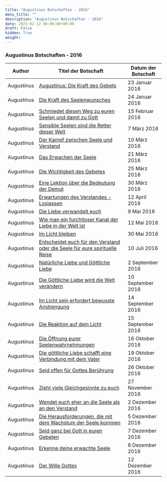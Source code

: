 ```yaml
---
title: "Augustinus Botschaften - 2016"
menu_title: ""
description: "Augustinus Botschaften - 2016"
date: 2023-02-12 06:00:00+00:00
draft: False
hidden: True
weight:
---
```

### Augustinus Botschaften - 2016

**Author** | **Titel der Botschaft** | **Datum der Botschaft**  
---|---|---
Augustinus | [Augustinus: Die Kraft des Gebets](/aktuelle-botschaften/aktuelle-botschaften-in-reihenfolge-des-datums/aktuelle-botschaften-2016/augustinus-die-kraft-des-gebets-af-augustinus-23-januar-2016/) | 23 Januar 2016
Augustinus | [Die Kraft des Seelenwunsches](/aktuelle-botschaften/aktuelle-botschaften-in-reihenfolge-des-datums/aktuelle-botschaften-2016/die-kraft-des-seelenwunsches-af-augustinus-24-januar-2016/) | 24 Januar 2016
Augustinus | [Schmiedet diesen Weg zu euren Seelen und damit zu Gott](/aktuelle-botschaften/aktuelle-botschaften-in-reihenfolge-des-datums/aktuelle-botschaften-2016/schmiedet-diesen-weg-zu-euren-seelen-und-damit-zu-gott-af-augustinus-15-februar-2016/) | 15 Februar 2016
Augustinus | [Sensible Seelen sind die Retter dieser Welt](/aktuelle-botschaften/aktuelle-botschaften-in-reihenfolge-des-datums/aktuelle-botschaften-2016/sensible-seelen-sind-die-retter-dieser-welt-af-augustinus-7-maerz-2016/) | 7 März 2016
Augustinus | [Der Kampf zwischen Seele und Verstand](/aktuelle-botschaften/aktuelle-botschaften-in-reihenfolge-des-datums/aktuelle-botschaften-2016/der-kampf-zwischen-seele-und-verstand-af-augustinus-10-maerz-2016/) | 10 März 2016
Augustinus | [Das Erwachen der Seele](/aktuelle-botschaften/aktuelle-botschaften-in-reihenfolge-des-datums/aktuelle-botschaften-2016/das-erwachen-der-seele-af-augustinus-21-maerz-2016/) | 21 März 2016
Augustinus | [Die Wichtigkeit des Gebetes](/aktuelle-botschaften/aktuelle-botschaften-in-reihenfolge-des-datums/aktuelle-botschaften-2016/die-wichtigkeit-des-gebetes-af-augustinus-25-maerz-2016/) | 25 März 2016
Augustinus | [Eine Lektion über die Bedeutung der Demut](/aktuelle-botschaften/aktuelle-botschaften-in-reihenfolge-des-datums/aktuelle-botschaften-2016/eine-lektion-ueber-die-bedeutung-der-demut-af-augustinus-30-maerz-2016/) | 30 März 2016
Augustinus | [Erwartungen des Verstandes - Loslassen](/aktuelle-botschaften/aktuelle-botschaften-in-reihenfolge-des-datums/aktuelle-botschaften-2016/erwartungen-des-verstandes-loslassen-af-augustinus-12-april-2016/) | 12 April 2016
Augustinus | [Die Liebe verwandelt euch](/aktuelle-botschaften/aktuelle-botschaften-in-reihenfolge-des-datums/aktuelle-botschaften-2016/die-liebe-verwandelt-euch-af-augustinus-9-mai-2016/) | 9 Mai 2016
Augustinus | [Wie man ein furchtloser Kanal der Liebe in der Welt ist](/aktuelle-botschaften/aktuelle-botschaften-in-reihenfolge-des-datums/aktuelle-botschaften-2016/wie-man-ein-furchtloser-kanal-der-liebe-in-der-welt-ist-af-augustinus-12-mai-2016/) | 12 Mai 2016
Augustinus | [Im Licht bleiben](/aktuelle-botschaften/aktuelle-botschaften-in-reihenfolge-des-datums/aktuelle-botschaften-2016/im-licht-bleiben-af-augustinus-30-mai-2016/) | 30 Mai 2016
Augustinus | [Entscheidet euch für den Verstand oder die Seele für eure spirituelle Reise](/aktuelle-botschaften/aktuelle-botschaften-in-reihenfolge-des-datums/aktuelle-botschaften-2016/entscheidet-euch-fuer-den-verstand-oder-die-seele-fuer-eure-spirituelle-reise-af-augustinus-10-juli-2016/) | 10 Juli 2016
Augustinus | [Natürliche Liebe und Göttliche Liebe](/aktuelle-botschaften/aktuelle-botschaften-in-reihenfolge-des-datums/aktuelle-botschaften-2016/natuerliche-liebe-und-goettliche-liebe-af-augustinus-2-september-2016/) | 2 September 2016
Augustinus | [Die Göttliche Liebe wird die Welt verändern](/aktuelle-botschaften/aktuelle-botschaften-in-reihenfolge-des-datums/aktuelle-botschaften-2016/die-goettliche-liebe-wird-die-welt-veraendern-af-augustinus-10-september-2016/) | 10 September 2016
Augustinus | [Im Licht sein erfordert bewusste Anstrengung](/aktuelle-botschaften/aktuelle-botschaften-in-reihenfolge-des-datums/aktuelle-botschaften-2016/im-licht-sein-erfordert-bewusste-anstrengung-af-augustinus-14-september-2016/) | 14 September 2016
Augustinus | [Die Reaktion auf dein Licht](/aktuelle-botschaften/aktuelle-botschaften-in-reihenfolge-des-datums/aktuelle-botschaften-2016/die-reaktion-auf-dein-licht-af-augustinus-15-september-2016/) | 15 September 2016
Augustinus | [Die Öffnung eurer Seelenwahrnehmungen](/aktuelle-botschaften/aktuelle-botschaften-in-reihenfolge-des-datums/aktuelle-botschaften-2016/die-oeffnung-eurer-seelenwahrnehmungen-af-augustinus-16-oktober-2016/) | 16 Oktober 2016
Augustinus | [Die göttliche Liebe schafft eine Verbindung mit dem Vater](/aktuelle-botschaften/aktuelle-botschaften-in-reihenfolge-des-datums/aktuelle-botschaften-2016/die-goettliche-liebe-schafft-eine-verbindung-mit-dem-vater-af-augustinus-19-oktober-2016/) | 19 Oktober 2016
Augustinus | [Seid offen für Gottes Berührung](/aktuelle-botschaften/aktuelle-botschaften-in-reihenfolge-des-datums/aktuelle-botschaften-2016/seid-offen-fuer-gottes-beruehrung-af-augustinus-26-oktober-2016/) | 26 Oktober 2016
Augustinus | [Zieht viele Gleichgesinnte zu euch](/aktuelle-botschaften/aktuelle-botschaften-in-reihenfolge-des-datums/aktuelle-botschaften-2016/zieht-viele-gleichgesinnte-zu-euch-af-augustinus-27-november-2016/) | 27 November 2016
Augustinus | [Wendet euch eher an die Seele als an den Verstand](/aktuelle-botschaften/aktuelle-botschaften-in-reihenfolge-des-datums/aktuelle-botschaften-2016/wendet-euch-eher-an-die-seele-als-an-den-verstand-af-augustinus-2-dezember-2016/) | 2 Dezember 2016
Augustinus | [Die Herausforderungen, die mit dem Wachstum der Seele kommen](/aktuelle-botschaften/aktuelle-botschaften-in-reihenfolge-des-datums/aktuelle-botschaften-2016/die-herausforderungen-die-mit-dem-wachstum-der-seele-kommen-af-augustinus-5-dezember-2016/) | 5 Dezember 2016
Augustinus | [Seid ganz bei Gott in euren Gebeten](/aktuelle-botschaften/aktuelle-botschaften-in-reihenfolge-des-datums/aktuelle-botschaften-2016/seid-ganz-bei-gott-in-euren-gebeten-af-augustinus-7-dezember-2016/) | 7 Dezember 2016
Augustinus | [Erkenne deine erwachte Seele](/aktuelle-botschaften/aktuelle-botschaften-in-reihenfolge-des-datums/aktuelle-botschaften-2016/erkenne-deine-erwachte-seele-af-augustinus-8-dezember-2016/) | 8 Dezember 2016
Augustinus | [Der Wille Gottes](/aktuelle-botschaften/aktuelle-botschaften-in-reihenfolge-des-datums/aktuelle-botschaften-2016/der-wille-gottes-af-augustinus-12-dezember-2016/) | 12 Dezember 2016
